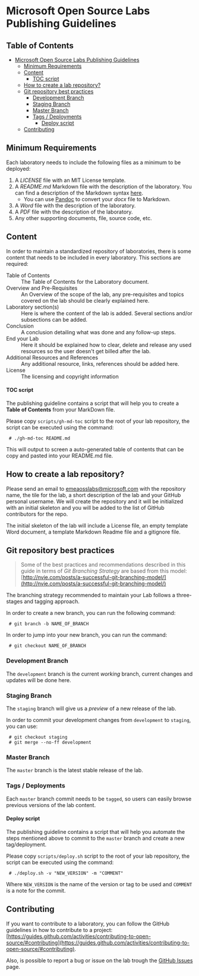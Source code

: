 # Microsoft Open Source Labs Publishing Guidelines


## Table of Contents

   * [Microsoft Open Source Labs Publishing Guidelines](#microsoft-open-source-labs-publishing-guidelines)
      * [Minimum Requirements](#minimum-requirements)
      * [Content](#content)
         * [TOC script](#toc-script)
      * [How to create a lab repository?](#how-to-create-a-lab-repository)
      * [Git repository best practices](#git-repository-best-practices)
         * [Development Branch](#development-branch)
         * [Staging Branch](#staging-branch)
         * [Master Branch](#master-branch)
         * [Tags / Deployments](#tags--deployments)
            * [Deploy script](#deploy-script)
      * [Contributing](#contributing)


## Minimum Requirements

Each laboratory needs to include the following files as a minimum to be deployed:

1. A *LICENSE* file with an MIT License template.
2. A *README.md* Markdown file with the description of the laboratory. You can find a description of the Markdown syntax [here](https://guides.github.com/features/mastering-markdown/).
    * You can use [Pandoc](http://pandoc.org/index.html) to convert your *docx* file to Markdown.
3. A *Word* file with the description of the laboratory.
4. A *PDF* file with the description of the laboratory. 
5. Any other supporting documents, file, source code, etc.


## Content

In order to maintain a standardized repository of laboratories, there is some content that needs to be included in every laboratory. This sections are required:

<dl>

  <dt>Table of Contents</dt>
  <dd>The Table of Contents for the Laboratory document.</dd>

  <dt>Overview and Pre-Requisites</dt>
  <dd>An Overview of the scope of the lab, any pre-requisites and topics covered on the lab should be clearly explained here.</dd>

  <dt>Laboratory section(s)</dt>
  <dd>Here is where the content of the lab is added. Several sections and/or subsections can be added.</dd>

  <dt>Conclusion</dt>
  <dd>A conclusion detailing what was done and any follow-up steps.</dd>

  <dt>End your Lab</dt>
  <dd>Here it should be explained how to clear, delete and release any used resources so the user doesn't get billed after the lab.</dd>

  <dt>Additional Resources and References</dt>
  <dd>Any additional resource, links, references should be added here.</dd>

  <dt>License</dt>
  <dd>The licensing and copyright information</dd>

</dl>

#### TOC script

The publishing guideline contains a script that will help you to create a **Table of Contents** from your MarkDown file.

Please copy `scripts/gh-md-toc` script to the root of your lab repository, the script can be executed using the command:

     # ./gh-md-toc README.md

This will output to screen a auto-generated table of contents that can be copy and pasted into your README.md file.

## How to create a lab repository?

Please send an email to [emeaosslabs@microsoft.com](mailto:emeaosslabs@microsoft.com) with the repository name, the tile for the lab, a short description of the lab and your GitHub personal username.
We will create the repository and it will be initialized with an initial skeleton and you will be added to the list of GitHub contributors for the repo.

The initial skeleton of the lab will include a License file, an empty template Word document, a template Markdown Readme file and a gitignore file.
 

## Git repository best practices 

> Some of the best practices and recommendations described in this guide in terms of *Git Branching Strategy* are based from this model: [http://nvie.com/posts/a-successful-git-branching-model/](http://nvie.com/posts/a-successful-git-branching-model/)

The branching strategy recommended to maintain your Lab follows a three-stages and tagging approach.

In order to create a new branch, you can run the following command:

     # git branch -b NAME_OF_BRANCH

In order to jump into your new branch, you can run the command:

     # git checkout NAME_OF_BRANCH


### Development Branch

The `development` branch is the current *working* branch, current changes and updates will be done here.


### Staging Branch

The `staging` branch will give us a *preview* of a new release of the lab.

In order to commit your development changes from `development` to `staging`, you can use:

     # git checkout staging
     # git merge --no-ff development


### Master Branch

The `master` branch is the latest stable release of the lab.


### Tags / Deployments

Each `master` branch commit needs to be `tagged`, so users can easily browse previous versions of the lab content.


#### Deploy script

The publishing guideline contains a script that will help you automate the steps mentioned above to commit to the `master` branch and create a new tag/deployment.

Please copy `scripts/deploy.sh` script to the root of your lab repository, the script can be executed using the command:

     # ./deploy.sh -v "NEW_VERSION" -m "COMMENT"

Where `NEW_VERSION` is the name of the version or tag to be used and  `COMMENT` is a note for the commit.

## Contributing

If you want to contribute to a laboratory, you can follow the GitHub guidelines in how to contribute to a project: [https://guides.github.com/activities/contributing-to-open-source/#contributing](https://guides.github.com/activities/contributing-to-open-source/#contributing).

Also, is possible to report a bug or issue on the lab trough the [GitHub Issues](https://github.com/Microsoft-OpenSource-Labs/publishing-guidelines/issues) page.
